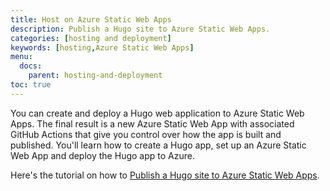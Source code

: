 ```yaml
---
title: Host on Azure Static Web Apps
description: Publish a Hugo site to Azure Static Web Apps.
categories: [hosting and deployment]
keywords: [hosting,Azure Static Web Apps]
menu:
  docs:
    parent: hosting-and-deployment
toc: true
---
```


You can create and deploy a Hugo web application to Azure Static Web Apps. The final result is a new Azure Static Web App with associated GitHub Actions that give you control over how the app is built and published. You'll learn how to create a Hugo app, set up an Azure Static Web App and deploy the Hugo app to Azure.

Here's the tutorial on how to [Publish a Hugo site to Azure Static Web Apps](https://docs.microsoft.com/en-us/azure/static-web-apps/publish-hugo).
